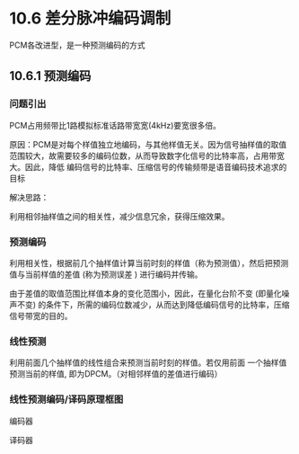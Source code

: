# 10.6 差分脉冲编码调制

PCM各改进型，是一种预测编码的方式

## 10.6.1 预测编码

### 问题引出

PCM占用频带比1路模拟标准话路带宽宽(4kHz)要宽很多倍。

原因：PCM是对每个样值独立地编码，与其他样值无关。因为信号抽样值的取值范围较大，故需要较多的编码位数，从而导致数字化信号的比特率高，占用带宽大。因此，降低 编码信号的比特率、压缩信号的传输频带是语音编码技术追求的目标

解决思路：

利用相邻抽样值之间的相关性，减少信息冗余，获得压缩效果。

### 预测编码

利用相关性，根据前几个抽样值计算当前时刻的样值（称为预测值），然后把预测值与当前样值的差值 (称为预测误差 ) 进行编码并传输。

由于差值的取值范围比样值本身的变化范围小，因此，在量化台阶不变 (即量化噪声不变) 的条件下，所需的编码位数减少，从而达到降低编码信号的比特率，压缩信号带宽的目的。

### 线性预测

利用前面几个抽样值的线性组合来预测当前时刻的样值。若仅用前面 一个抽样值预测当前的样值, 即为DPCM。（对相邻样值的差值进行编码）

### 线性预测编码/译码原理框图

编码器

译码器

